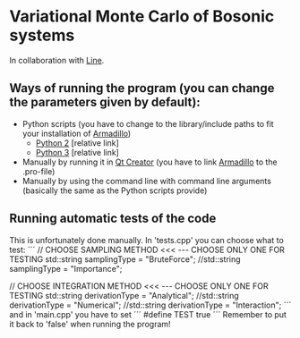 # Variational Monte Carlo of Bosonic systems

In collaboration with [Line](https://github.com/linegpe).

## Ways of running the program (you can change the parameters given by default):
- Python scripts (you have to change to the library/include paths to fit your installation of [Armadillo](http://arma.sourceforge.net))
  - [Python 2](scripts/run.py) [relative link]
  - [Python 3](scripts/py3-run.py) [relative link]
- Manually by running it in [Qt Creator](https://www.qt.io) (you have to link [Armadillo](http://arma.sourceforge.net) to the .pro-file)
- Manually by using the command line with command line arguments (basically the same as the Python scripts provide)


## Running automatic tests of the code
This is unfortunately done manually. In 'tests.cpp' you can choose what to test:
´´´
// CHOOSE SAMPLING METHOD                       <<< --- CHOOSE ONLY ONE FOR TESTING
std::string samplingType = "BruteForce";
//std::string samplingType = "Importance";

// CHOOSE INTEGRATION METHOD                    <<< --- CHOOSE ONLY ONE FOR TESTING
std::string derivationType = "Analytical";
//std::string derivationType = "Numerical";
//std::string derivationType = "Interaction";
´´´
and in 'main.cpp' you have to set
´´´
#define TEST true
´´´
Remember to put it back to 'false' when running the program!